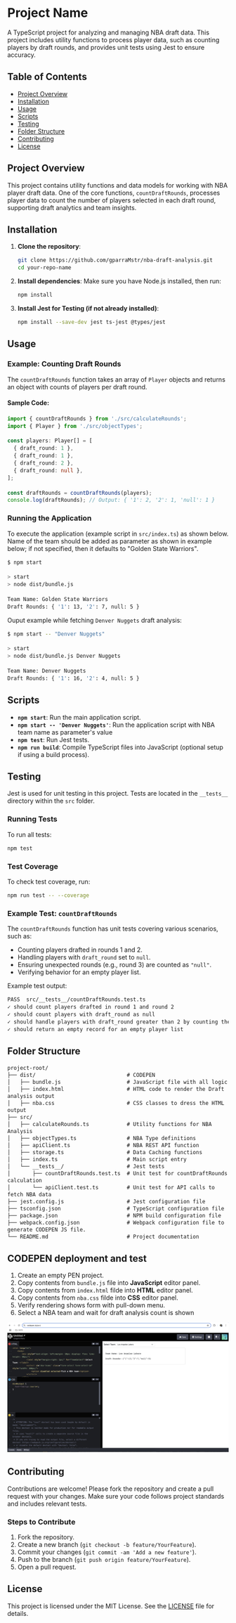 
# Project Name

A TypeScript project for analyzing and managing NBA draft data. This project includes utility functions to process player data, such as counting players by draft rounds, and provides unit tests using Jest to ensure accuracy.

## Table of Contents
- [Project Overview](#project-overview)
- [Installation](#installation)
- [Usage](#usage)
- [Scripts](#scripts)
- [Testing](#testing)
- [Folder Structure](#folder-structure)
- [Contributing](#contributing)
- [License](#license)

## Project Overview

This project contains utility functions and data models for working with NBA player draft data. One of the core functions, `countDraftRounds`, processes player data to count the number of players selected in each draft round, supporting draft analytics and team insights.

## Installation

1. **Clone the repository**:
   ```bash
   git clone https://github.com/gparraMstr/nba-draft-analysis.git
   cd your-repo-name
   ```

2. **Install dependencies**:
   Make sure you have Node.js installed, then run:
   ```bash
   npm install
   ```

3. **Install Jest for Testing (if not already installed)**:
   ```bash
   npm install --save-dev jest ts-jest @types/jest
   ```

## Usage

### Example: Counting Draft Rounds

The `countDraftRounds` function takes an array of `Player` objects and returns an object with counts of players per draft round.

#### Sample Code:

```typescript
import { countDraftRounds } from './src/calculateRounds';
import { Player } from './src/objectTypes';

const players: Player[] = [
  { draft_round: 1 },
  { draft_round: 1 },
  { draft_round: 2 },
  { draft_round: null },
];

const draftRounds = countDraftRounds(players);
console.log(draftRounds); // Output: { '1': 2, '2': 1, 'null': 1 }
```

### Running the Application

To execute the application (example script in `src/index.ts`) as shown below. Name of the team should be added as parameter as shown in example below; if not specified, then it defaults to "Golden State Warriors".

```bash
$ npm start

> start
> node dist/bundle.js

Team Name: Golden State Warriors
Draft Rounds: { '1': 13, '2': 7, null: 5 }

```

Ouput example while fetching `Denver Nuggets` draft analysis:

```bash
$ npm start -- "Denver Nuggets"

> start
> node dist/bundle.js Denver Nuggets

Team Name: Denver Nuggets
Draft Rounds: { '1': 16, '2': 4, null: 5 }

```

## Scripts

- **`npm start`**: Run the main application script.
- **`npm start -- 'Denver Nuggets'`**: Run the application script with NBA team name as parameter's value
- **`npm test`**: Run Jest tests.
- **`npm run build`**: Compile TypeScript files into JavaScript (optional setup if using a build process).

## Testing

Jest is used for unit testing in this project. Tests are located in the `__tests__` directory within the `src` folder.

### Running Tests

To run all tests:

```bash
npm test
```

### Test Coverage

To check test coverage, run:

```bash
npm run test -- --coverage
```

### Example Test: `countDraftRounds`

The `countDraftRounds` function has unit tests covering various scenarios, such as:

- Counting players drafted in rounds 1 and 2.
- Handling players with `draft_round` set to `null`.
- Ensuring unexpected rounds (e.g., round 3) are counted as `"null"`.
- Verifying behavior for an empty player list.

Example test output:

```bash
PASS  src/__tests__/countDraftRounds.test.ts
✓ should count players drafted in round 1 and round 2
✓ should count players with draft_round as null
✓ should handle players with draft_round greater than 2 by counting them as null
✓ should return an empty record for an empty player list
```

## Folder Structure

```
project-root/
├── dist/                             # CODEPEN
│   ├── bundle.js                     # JavaScript file with all logic
│   ├── index.html                    # HTML code to render the Draft analysis output
│   ├── nba.css                       # CSS classes to dress the HTML output
├── src/
│   ├── calculateRounds.ts            # Utility functions for NBA Analysis
│   ├── objectTypes.ts                # NBA Type definitions
│   ├── apiClient.ts                  # NBA REST API function
│   ├── storage.ts                    # Data Caching functions
│   ├── index.ts                      # Main script entry
│   └── __tests__/                    # Jest tests
│       ├── countDraftRounds.test.ts  # Unit test for countDraftRounds calculation
│       └── apiClient.test.ts         # Unit test for API calls to fetch NBA data
├── jest.config.js                    # Jest configuration file
├── tsconfig.json                     # TypeScript configuration file
├── package.json                      # NPM build configuration file
├── webpack.config.json               # Webpack configuration file to generate CODEPEN JS file.
└── README.md                         # Project documentation
```

## CODEPEN deployment and test

1. Create an empty PEN project.
2. Copy contents from `bundle.js` file into **JavaScript** editor panel.
3. Copy contents from `index.html` filde into **HTML** editor panel.
5. Copy contents from `nba.css` filde into **CSS** editor panel.
6. Verify rendering shows form with pull-down menu.
7. Select a NBA team and wait for draft analysis count is shown

![alt text](image.png)

## Contributing

Contributions are welcome! Please fork the repository and create a pull request with your changes. Make sure your code follows project standards and includes relevant tests.

### Steps to Contribute
1. Fork the repository.
2. Create a new branch (`git checkout -b feature/YourFeature`).
3. Commit your changes (`git commit -am 'Add a new feature'`).
4. Push to the branch (`git push origin feature/YourFeature`).
5. Open a pull request.

## License

This project is licensed under the MIT License. See the [LICENSE](LICENSE) file for details.
